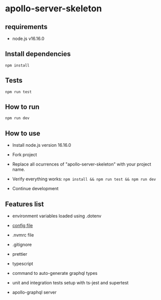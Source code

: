 # apollo-server-skeleton

## requirements

- node.js v16.16.0

## Install dependencies

`npm install`

## Tests

`npm run test`

## How to run

`npm run dev`

## How to use

* Install node.js version 16.16.0

* Fork project

* Replace all ocurrences of "apollo-server-skeleton" with your project name.

* Verify everything works: `npm install && npm run test && npm run dev`

* Continue development


## Features list 

* environment variables loaded using .dotenv

* [config file](./src/config/index.ts) 

* .nvmrc file

* .gitignore

* prettier

* typescript

* command to auto-generate graphql types

* unit and integration tests setup with ts-jest and supertest

* apollo-graphql server
